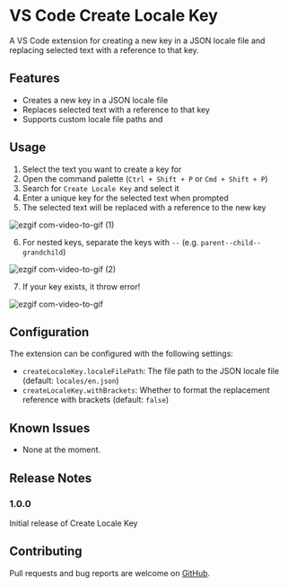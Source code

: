 # VS Code Create Locale Key

A VS Code extension for creating a new key in a JSON locale file and replacing selected text with a reference to that key.

## Features

- Creates a new key in a JSON locale file
- Replaces selected text with a reference to that key
- Supports custom locale file paths and

## Usage

1. Select the text you want to create a key for
2. Open the command palette (`Ctrl + Shift + P` or `Cmd + Shift + P`)
3. Search for `Create Locale Key` and select it
4. Enter a unique key for the selected text when prompted
5. The selected text will be replaced with a reference to the new key

![ezgif com-video-to-gif (1)](https://user-images.githubusercontent.com/92286197/229586068-558807f8-de69-4b10-bd75-30ca5b3486d7.gif)

6. For nested keys, separate the keys with `--` (e.g. `parent--child--grandchild`)

![ezgif com-video-to-gif (2)](https://user-images.githubusercontent.com/92286197/229586730-36ef2175-5ddf-4ba7-b872-0167960a3978.gif)


7. If your key exists, it throw error!  

![ezgif com-video-to-gif](https://user-images.githubusercontent.com/92286197/229585058-407f1926-2e9e-40b4-b37b-804882aaa467.gif)

## Configuration

The extension can be configured with the following settings:

- `createLocaleKey.localeFilePath`: The file path to the JSON locale file (default: `locales/en.json`)
- `createLocaleKey.withBrackets`: Whether to format the replacement reference with brackets (default: `false`)

## Known Issues

- None at the moment.

## Release Notes

### 1.0.0

Initial release of Create Locale Key

## Contributing

Pull requests and bug reports are welcome on [GitHub](https://github.com/YOUR_USERNAME/YOUR_REPO_NAME).
